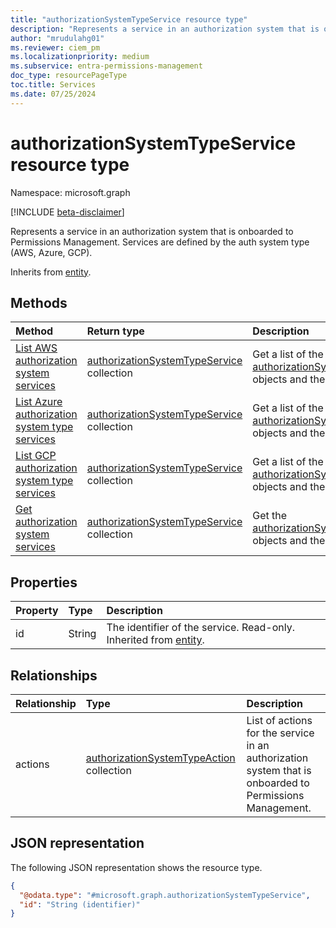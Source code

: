```yaml
---
title: "authorizationSystemTypeService resource type"
description: "Represents a service in an authorization system that is onboarded to Permissions Management."
author: "mrudulahg01"
ms.reviewer: ciem_pm
ms.localizationpriority: medium
ms.subservice: entra-permissions-management
doc_type: resourcePageType
toc.title: Services
ms.date: 07/25/2024
---
```


# authorizationSystemTypeService resource type

Namespace: microsoft.graph

[!INCLUDE [beta-disclaimer](../../includes/beta-disclaimer.md)]

Represents a service in an authorization system that is onboarded to Permissions Management. Services are defined by the auth system type (AWS, Azure, GCP).

Inherits from [entity](../resources/entity.md).

## Methods
|Method|Return type|Description|
|:---|:---|:---|
|[List AWS authorization system services](../api/awsauthorizationsystem-list-services.md)|[authorizationSystemTypeService](../resources/authorizationsystemtypeservice.md) collection|Get a list of the [authorizationSystemTypeService](../resources/authorizationsystemtypeservice.md) objects and their properties.|
|[List Azure authorization system type services](../api/azureauthorizationsystem-list-services.md)|[authorizationSystemTypeService](../resources/authorizationsystemtypeservice.md) collection|Get a list of the [authorizationSystemTypeService](../resources/authorizationsystemtypeservice.md) objects and their properties.|
|[List GCP authorization system type services](../api/gcpauthorizationsystem-list-services.md)|[authorizationSystemTypeService](../resources/authorizationsystemtypeservice.md) collection|Get a list of the [authorizationSystemTypeService](../resources/authorizationsystemtypeservice.md) objects and their properties.|
|[Get authorization system services](../api/authorizationsystemtypeservice-get.md)|[authorizationSystemTypeService](../resources/authorizationsystemtypeservice.md) collection|Get the [authorizationSystemTypeService](../resources/authorizationsystemtypeservice.md) objects and their properties.|

## Properties
|Property|Type|Description|
|:---|:---|:---|
|id|String|The identifier of the service. Read-only. Inherited from [entity](../resources/entity.md).|

## Relationships
|Relationship|Type|Description|
|:---|:---|:---|
|actions|[authorizationSystemTypeAction](../resources/authorizationsystemtypeaction.md) collection|List of actions for the service in an authorization system that is onboarded to Permissions Management.|

## JSON representation
The following JSON representation shows the resource type.
<!-- {
  "blockType": "resource",
  "keyProperty": "id",
  "@odata.type": "microsoft.graph.authorizationSystemTypeService",
  "baseType": "microsoft.graph.entity",
  "openType": false
}
-->
``` json
{
  "@odata.type": "#microsoft.graph.authorizationSystemTypeService",
  "id": "String (identifier)"
}
```


